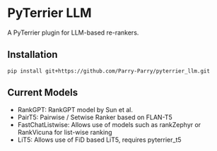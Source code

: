 # PyTerrier LLM

A PyTerrier plugin for LLM-based re-rankers. 

## Installation

```
pip install git+https://github.com/Parry-Parry/pyterrier_llm.git
```

## Current Models

* RankGPT: RankGPT model by Sun et al.
* PairT5:  Pairwise / Setwise Ranker based on FLAN-T5
* FastChatListwise: Allows use of models such as rankZephyr or RankVicuna for list-wise ranking
* LiT5: Allows use of FiD based LiT5, requires pyterrier_t5